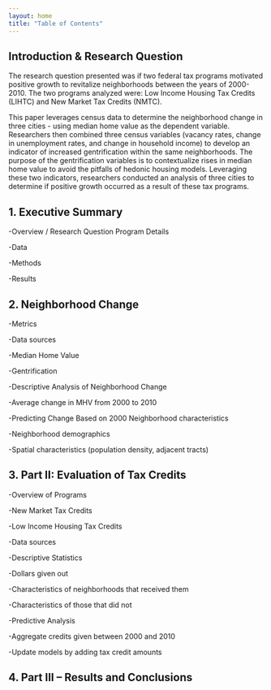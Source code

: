 ```yaml
---
layout: home
title: "Table of Contents"
---
```

## Introduction & Research Question
The research question presented was if two federal tax programs motivated positive growth to revitalize neighborhoods between the years of 2000-2010. The two programs analyzed were: Low Income Housing Tax Credits (LIHTC) and New Market Tax Credits (NMTC).

This paper leverages census data to determine the neighborhood change in three cities - using median home value as the dependent variable. Researchers then combined three census variables (vacancy rates, change in unemployment rates, and change in household income) to develop an indicator of increased gentrification within the same neighborhoods. The purpose of the gentrification variables is to contextualize rises in median home value to avoid the pitfalls of hedonic housing models. Leveraging these two indicators, researchers conducted an analysis of three cities to determine if positive growth occurred as a result of these tax programs.

## 1. Executive Summary



-Overview / Research Question Program Details



-Data



-Methods



-Results



## 2. Neighborhood Change



-Metrics



  -Data sources
  
  
  
  -Median Home Value
  
  
  
  -Gentrification
  
  
  
-Descriptive Analysis of Neighborhood Change



-Average change in MHV from 2000 to 2010



-Predicting Change Based on 2000 Neighborhood characteristics



  -Neighborhood demographics
  
  
  
  -Spatial characteristics (population density, adjacent tracts)
  
  
  
## 3. Part II: Evaluation of Tax Credits



-Overview of Programs



  -New Market Tax Credits
  
  
  
  -Low Income Housing Tax Credits
  
  
  
-Data sources



-Descriptive Statistics



  -Dollars given out
  
  
  
  -Characteristics of neighborhoods that received them
  
  
  
  -Characteristics of those that did not
  
  
  
-Predictive Analysis



  -Aggregate credits given between 2000 and 2010
  
  
  
  -Update models by adding tax credit amounts
  
  
  
## 4. Part III – Results and Conclusions


